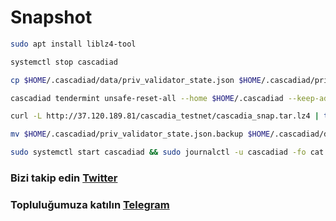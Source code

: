 # Snapshot

```bash
sudo apt install liblz4-tool

systemctl stop cascadiad

cp $HOME/.cascadiad/data/priv_validator_state.json $HOME/.cascadiad/priv_validator_state.json.backup

cascadiad tendermint unsafe-reset-all --home $HOME/.cascadiad --keep-addr-book

curl -L http://37.120.189.81/cascadia_testnet/cascadia_snap.tar.lz4 | tar -I lz4 -xf - -C $HOME/.cascadiad

mv $HOME/.cascadiad/priv_validator_state.json.backup $HOME/.cascadiad/data/priv_validator_state.json

sudo systemctl start cascadiad && sudo journalctl -u cascadiad -fo cat
```
### Bizi takip edin [Twitter](https://twitter.com/corenodeHQ)
### Topluluğumuza katılın [Telegram](https://t.me/corenodechat)
